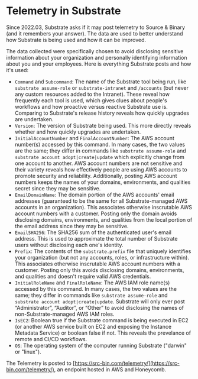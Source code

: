 # Telemetry in Substrate

Since 2022.03, Substrate asks if it may post telemetry to Source & Binary (and it remembers your answer). The data are used to better understand how Substrate is being used and how it can be improved.

The data collected were specifically chosen to avoid disclosing sensitive information about your organization and personally identifying information about you and your employees. Here is everything Substrate posts and how it's used:

* `Command` and `Subcommand`: The name of the Substrate tool being run, like `substrate assume-role` or `substrate-intranet` and `/accounts` (but never any custom resources added to the Intranet). These reveal how frequently each tool is used, which gives clues about people's workflows and how proactive versus reactive Substrate use is. Comparing to Substrate's release history reveals how quickly upgrades are undertaken.
* `Version`: The version of Substrate being used. This more directly reveals whether and how quickly upgrades are undertaken.
* `InitialAccountNumber` and `FinalAccountNumber`: The AWS account number(s) accessed by this command. In many cases, the two values are the same; they differ in commands like `substrate assume-role` and `substrate account adopt|create|update` which explicitly change from one account to another. AWS account numbers are not sensitive and their variety reveals how effectively people are using AWS accounts to promote security and reliability. Additionally, posting AWS account numbers keeps the names of your domains, environments, and qualities secret since they may be sensitive.
* `EmailDomainName`: The domain portion of the AWS accounts' email addresses (guaranteed to be the same for all Substrate-managed AWS accounts in an organization). This associates otherwise inscrutable AWS account numbers with a customer. Posting only the domain avoids disclosing domains, environments, and qualities from the local portion of the email address since they may be sensitive.
* `EmailSHA256`: The SHA256 sum of the authenticated user's email address. This is used to approximate the total number of Substrate users without disclosing each one's identity.
* `Prefix`: The contents of the `substrate.prefix` file that uniquely identifies your organization (but not any accounts, roles, or infrastructure within). This associates otherwise inscrutable AWS account numbers with a customer. Posting only this avoids disclosing domains, environments, and qualities and doesn't require valid AWS credentials.
* `InitialRoleName` and `FinalRoleName`: The AWS IAM role name(s) accessed by this command. In many cases, the two values are the same; they differ in commands like `substrate assume-role` and `substrate account adopt|create|update`. Substrate will only ever post “Administrator”, “Auditor”, or “Other” to avoid disclosing the names of non-Substrate-managed AWS IAM roles.
* `IsEC2`: Boolean true if the Substrate command is being executed in EC2 (or another AWS service built on EC2 and exposing the Instance Metadata Service) or boolean false if not. This reveals the prevelance of remote and CI/CD workflows.
* `OS`: The operating system of the computer running Substrate ("darwin" or "linux").

The Telemetry is posted to [https://src-bin.com/telemetry/](https://src-bin.com/telemetry/), an endpoint hosted in AWS and Honeycomb.
